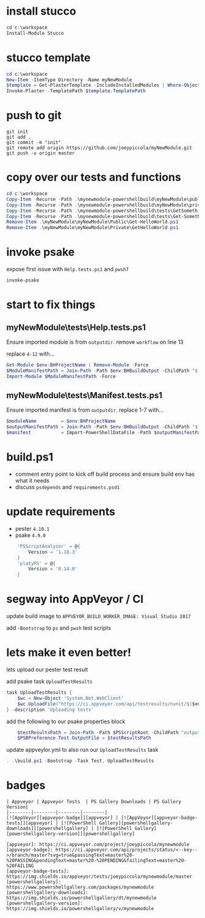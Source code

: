 # install stucco

```powershell
cd c:\workspace
Install-Module Stucco
```

# stucco template

```powershell
cd c:\workspace
New-Item -ItemType Directory -Name myNewModule
$template = Get-PlasterTemplate -IncludeInstalledModules | Where-Object TemplatePath -Match 'Stucco'
Invoke-Plaster -TemplatePath $template.TemplatePath
```

# push to git

```plaintext
git init
git add .
git commit -m "init"
git remote add origin https://github.com/joeypiccola/myNewModule.git
git push -u origin master
```

# copy over our tests and functions

```powershell
cd c:\workspace
Copy-Item -Recurse -Path .\mynewmodule-powershellbuild\myNewModule\public\get-something.ps1 .\myNewModule\myNewModule\Public\
Copy-Item -Recurse -Path .\mynewmodule-powershellbuild\myNewModule\private\getsomething.ps1 .\myNewModule\myNewModule\Private\
Copy-Item -Recurse -Path .\mynewmodule-powershellbuild\tests\GetSomething.Tests.ps1 .\myNewModule\tests\
Copy-Item -Recurse -Path .\mynewmodule-powershellbuild\tests\Get-Something.Tests.ps1 .\myNewModule\tests\
Remove-Item .\myNewModule\myNewModule\Public\Get-HelloWorld.ps1
Remove-Item .\myNewModule\myNewModule\Private\GetHelloWorld.ps1
```

# invoke psake

expose first issue with `Help.tests.ps1` and `pwsh7`

```powershell
invoke-psake
```

# start to fix things

## myNewModule\tests\Help.tests.ps1

Ensure imported module is from `outputdir`. remove `workflow` on line 13

replace `4-12` with...

```powershell
Get-Module $env:BHProjectName | Remove-Module -Force
$ModuleManifestPath = Join-Path -Path $env:BHBuildOutput -ChildPath "$($env:BHProjectName).psd1"
Import-Module $ModuleManifestPath -Force
```

## myNewModule\tests\Manifest.tests.ps1

Ensure imported manifest is from `outputdir`. replace 1-7 with...

```powershell
$moduleName         = $env:BHProjectName
$outputManifestPath = Join-Path -Path $env:BHBuildOutput -ChildPath "$($env:BHProjectName).psd1"
$manifest           = Import-PowerShellDataFile -Path $outputManifestPath
```

# build.ps1

- comment entry point to kick off build process and ensure build env has what it needs
- discuss `psdepends` and `requirements.psd1`

# update requirements

- pester `4.10.1`
- psake `4.9.0`

```powershell
    'PSScriptAnalyzer' = @{
        Version = '1.18.3'
    }
    'platyPS' = @{
        Version = '0.14.0'
    }
```

# segway into AppVeyor / CI

update build image to `APPVEYOR_BUILD_WORKER_IMAGE: Visual Studio 2017`

add `-Bootstrap` to `ps` and `pwsh` test scripts


# lets make it even better!

lets upload our pester test result

add psake task `UploadTestResults`

```powershell
task UploadTestResults {
    $wc = New-Object 'System.Net.WebClient'
    $wc.UploadFile("https://ci.appveyor.com/api/testresults/nunit/$($env:APPVEYOR_JOB_ID)", $testResultsPath)
} -description 'Uploading tests'
```

add the following to our psake properties block

```powershell
    $testResultsPath = Join-Path -Path $PSScriptRoot -ChildPath "output/$env:BHProjectName/testResults.xml"
    $PSBPreference.Test.OutputFile = $testResultsPath
```

update appveylor.yml to also run our `UploadTestResults` task

```powershell
. .\build.ps1 -Bootstrap -Task Test, UploadTestResults
```

# badges

```plaintext
| Appveyor | Appveyor Tests  | PS Gallery Downloads | PS Gallery Version|
|--------|--------|--------|--------|
[![AppVeyor][appveyor-badge]][appveyor] | [![AppVeyor][appveyor-badge-tests]][appveyor] | [![PowerShell Gallery][powershellgallery-downloads]][powershellgallery] | [![PowerShell Gallery][powershellgallery-version]][powershellgallery]
```

```plaintext
[appveyor]: https://ci.appveyor.com/project/joeypiccola/mynewmodule
[appveyor-badge]: https://ci.appveyor.com/api/projects/status/<--key-->/branch/master?svg=true&passingText=master%20-%20PASSING&pendingText=master%20-%20PENDING&failingText=master%20-%20FAILING
[appveyor-badge-tests]: https://img.shields.io/appveyor/tests/joeypiccola/mynewmodule/master
[powershellgallery]: https://www.powershellgallery.com/packages/mynewmodule
[powershellgallery-downloads]: https://img.shields.io/powershellgallery/dt/mynewmodule
[powershellgallery-version]: https://img.shields.io/powershellgallery/v/mynewmodule
```
